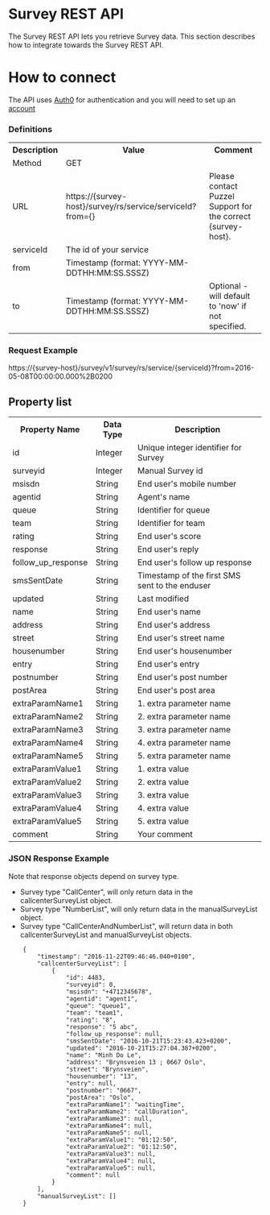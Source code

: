 # Survey REST API

The Survey REST API lets you retrieve Survey data.
This section describes how to integrate towards the Survey REST API.

# How to connect

The API uses [Auth0](https://auth0.com/) for authentication and you will need to set up an [account](Authentication.md)

### Definitions
<table>
<tr><th>Description</th><th>Value</th><th>Comment</th></tr>
<tr><td>Method</td><td>GET</td><td></td></tr>
<tr><td>URL</td><td>https://{survey-host}/survey/rs/service/serviceId?from={}</td>
	<td>Please contact Puzzel Support for the correct {survey-host}.</td></tr>
<tr><td>serviceId</td><td>The id of your service</td><td></td></tr>
<tr><td>from</td><td>Timestamp (format: YYYY-MM-DDTHH:MM:SS.SSSZ) </td><td></td></tr>
<tr><td>to</td><td>Timestamp (format: YYYY-MM-DDTHH:MM:SS.SSSZ) </td><td>Optional - will default to 'now' if not specified.</td></tr>
</table>

### Request Example
https://{survey-host}/survey/v1/survey/rs/service/{serviceId}?from=2016-05-08T00:00:00.000%2B0200

## Property list

<table>
<tr><th>Property Name</th><th>Data Type</th><th>Description</th></tr>
<tr><td>id</td><td>Integer</td><td>Unique integer identifier for Survey</td></tr>
<tr><td>surveyid</td><td>Integer</td><td>Manual Survey id</td></tr>
<tr><td>msisdn</td><td>String</td><td>End user's mobile number</td></tr>
<tr><td>agentid</td><td>String</td><td>Agent's name</td></tr>
<tr><td>queue</td><td>String</td><td>Identifier for queue</td></tr>
<tr><td>team</td><td>String</td><td>Identifier for team</td></tr>
<tr><td>rating</td><td>String</td><td>End user's score</td></tr>
<tr><td>response</td><td>String</td><td>End user's reply</td></tr>
<tr><td>follow_up_response</td><td>String</td><td>End user's follow up response</td></tr>
<tr><td>smsSentDate</td><td>String</td><td>Timestamp of the first SMS sent to the enduser</td>
<tr><td>updated</td><td>String</td><td>Last modified</td>
<tr><td>name</td><td>String</td><td>End user's name</td></tr>
<tr><td>address</td><td>String</td><td>End user's address</td></tr>
<tr><td>street</td><td>String</td><td>End user's street name</td></tr>
<tr><td>housenumber</td><td>String</td><td>End user's housenumber</td></tr>
<tr><td>entry</td><td>String</td><td>End user's entry</td></tr>
<tr><td>postnumber</td><td>String</td><td>End user's post number</td></tr>
<tr><td>postArea</td><td>String</td><td>End user's post area</td></tr>
<tr><td>extraParamName1</td><td>String</td><td>1. extra parameter name</td></tr>
<tr><td>extraParamName2</td><td>String</td><td>2. extra parameter name</td></tr>
<tr><td>extraParamName3</td><td>String</td><td>3. extra parameter name</td></tr>
<tr><td>extraParamName4</td><td>String</td><td>4. extra parameter name</td></tr>
<tr><td>extraParamName5</td><td>String</td><td>5. extra parameter name</td></tr>
<tr><td>extraParamValue1</td><td>String</td><td>1. extra value</td></tr>
<tr><td>extraParamValue2</td><td>String</td><td>2. extra value</td></tr>
<tr><td>extraParamValue3</td><td>String</td><td>3. extra value</td></tr>
<tr><td>extraParamValue4</td><td>String</td><td>4. extra value</td></tr>
<tr><td>extraParamValue5</td><td>String</td><td>5. extra value</td></tr>
<tr><td>comment</td><td>String</td><td>Your comment</td>
</table>


### JSON Response Example

Note that response objects depend on survey type.
- Survey type "CallCenter", will only return data in the callcenterSurveyList object.
- Survey type "NumberList", will only return data in the manualSurveyList object.
- Survey type "CallCenterAndNumberList", will return data in both callcenterSurveyList and manualSurveyList objects.


```
	{
		"timestamp": "2016-11-22T09:46:46.040+0100",
		"callcenterSurveyList": [
    		{
				"id": 4483,
		      	"surveyid": 0,
		      	"msisdn": "+4712345678",
		      	"agentid": "agent1",
		      	"queue": "queue1",
                "team": "team1",
		      	"rating": "8",
		      	"response": "5 abc",
                "follow_up_response": null,
		      	"smsSentDate": "2016-10-21T15:23:43.423+0200",
                "updated": "2016-10-21T15:27:04.387+0200",
		      	"name": "Minh Do Le",
		      	"address": "Brynsveien 13 ; 0667 Oslo",
				"street": "Brynsveien",
		      	"housenumber": "13",
				"entry": null,
		      	"postnumber": "0667",
		      	"postArea": "Oslo",
		      	"extraParamName1": "waitingTime",
		      	"extraParamName2": "callDuration",
		      	"extraParamName3": null,
		      	"extraParamName4": null,
		      	"extraParamName5": null,
		      	"extraParamValue1": "01:12:50",
		      	"extraParamValue2": "01:12:50",
		      	"extraParamValue3": null,
		      	"extraParamValue4": null,
		      	"extraParamValue5": null,
		      	"comment": null
			}
	  	],
		"manualSurveyList": []
	}
```